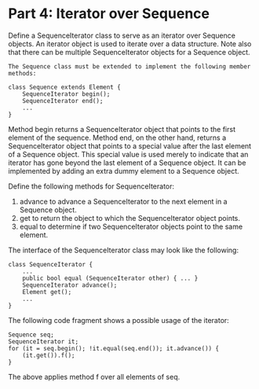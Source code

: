 # Part 4: Iterator over Sequence
Define a SequenceIterator class to serve as an iterator over Sequence objects. An iterator object is used to iterate over a data structure. Note also that there can be multiple SequenceIterator objects for a Sequence object.

    The Sequence class must be extended to implement the following member methods:
```
class Sequence extends Element {
    SequenceIterator begin();
    SequenceIterator end();
    ...
}
```

Method begin returns a SequenceIterator object that points to the first element of the sequence. Method end, on the other hand, returns a SequenceIterator object that points to a special value after the last element of a Sequence object. This special value is used merely to indicate that an iterator has gone beyond the last element of a Sequence object. It can be implemented by adding an extra dummy element to a Sequence object.

Define the following methods for SequenceIterator:
1. advance to advance a SequenceIterator to the next element in a Sequence object.
2. get to return the object to which the SequenceIterator object points.
3. equal to determine if two SequenceIterator objects point to the same element.

The interface of the SequenceIterator class may look like the following:
```
class SequenceIterator {
    ...
    public bool equal (SequenceIterator other) { ... }
    SequenceIterator advance();
    Element get();
    ...
}

```
The following code fragment shows a possible usage of the iterator:
```
Sequence seq;
SequenceIterator it;
for (it = seq.begin(); !it.equal(seq.end()); it.advance()) {
    (it.get()).f();
}
```
The above applies method f over all elements of seq.
